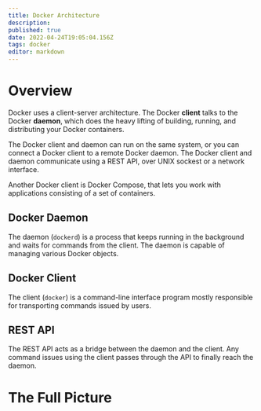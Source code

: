 ```yaml
---
title: Docker Architecture
description: 
published: true
date: 2022-04-24T19:05:04.156Z
tags: docker
editor: markdown
---
```


# Overview
Docker uses a client-server architecture. The Docker **client** talks to the Docker **daemon**, which does the heavy lifting of building, running, and distributing your Docker containers. 

The Docker client and daemon can run on the same system, or you can connect a Docker client to a remote Docker daemon. The Docker client and daemon communicate using a REST API, over UNIX sockest or a network interface. 

Another Docker client is Docker Compose, that lets you work with applications consisting of a set of containers.

## Docker Daemon
The daemon (`dockerd`) is a process that keeps running in the background and waits for commands from the client. The daemon is capable of managing various Docker objects.

## Docker Client
The client (`docker`) is a command-line interface program mostly responsible for transporting commands issued by users. 

## REST API
The REST API acts as a bridge between the daemon and the client. Any command issues using the client passes through the API to finally reach the daemon. 

# The Full Picture
